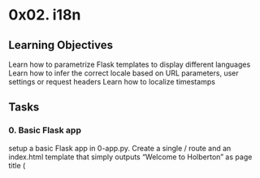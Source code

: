 # 0x02. i18n

## Learning Objectives

Learn how to parametrize Flask templates to display different languages
Learn how to infer the correct locale based on URL parameters, user settings or request headers
Learn how to localize timestamps


## Tasks

### 0. Basic Flask app

setup a basic Flask app in 0-app.py. Create a single / route and an index.html template that simply outputs “Welcome to Holberton” as page title (<title>) and “Hello world” as header (<h1>).


### 1. Basic Babel setup

Install the Babel Flask extension:

	$ pip3 install flask_babel==2.0.0

Then instantiate the Babel object in your app. Store it in a module-level variable named babel.

In order to configure available languages in our app, you will create a Config class that has a LANGUAGES class attribute equal to ["en", "fr"].

Use Config to set Babel’s default locale ("en") and timezone ("UTC").

Use that class as config for your Flask app.


### 2. Get locale from request

Create a get_locale function with the babel.localeselector decorator. Use request.accept_languages to determine the best match with our supported languages.


### 3. Parametrize templates

Use the _ or gettext function to parametrize your templates. Use the message IDs home_title and home_header.

Create a babel.cfg file containing

	[python: **.py]
	[jinja2: **/templates/**.html]
	extensions=jinja2.ext.autoescape,jinja2.ext.with_

Then initialize your translations with

	$ pybabel extract -F babel.cfg -o messages.pot .
and your two dictionaries with

	$ pybabel init -i messages.pot -d translations -l en
	$ pybabel init -i messages.pot -d translations -l fr
Then edit files translations/[en|fr]/LC_MESSAGES/messages.po to provide the correct value for each message ID for each language. Use the following translations:

| msgid	  | English	| French |
| -----   | -----  | ----- |
| home_title	| "Welcome to Holberton"	| "Bienvenue chez Holberton" |
| home_header	| "Hello world!"	| "Bonjour monde!" |

Then compile your dictionaries with

	$ pybabel compile -d translations

Reload the home page of your app and make sure that the correct messages show up.


### 4. Force locale with URL parameter

In this task, you will implement a way to force a particular locale by passing the locale=fr parameter to your app’s URLs.

In your get_locale function, detect if the incoming request contains locale argument and ifs value is a supported locale, return it. If not or if the parameter is not present, resort to the previous default behavior.

Now you should be able to test different translations by visiting http://127.0.0.1:5000?locale=[fr|en].

Visiting http://127.0.0.1:5000/?locale=fr should display this level 1 heading:


### 5. Mock logging in

Creating a user login system is outside the scope of this project. To emulate a similar behavior, copy the following user table in 5-app.py.

```
users = {
    1: {"name": "Balou", "locale": "fr", "timezone": "Europe/Paris"},
    2: {"name": "Beyonce", "locale": "en", "timezone": "US/Central"},
    3: {"name": "Spock", "locale": "kg", "timezone": "Vulcan"},
    4: {"name": "Teletubby", "locale": None, "timezone": "Europe/London"},
}
```
This will mock a database user table. Logging in will be mocked by passing login_as URL parameter containing the user ID to log in as.

Define a get_user function that returns a user dictionary or None if the ID cannot be found or if login_as was not passed.

Define a before_request function and use the app.before_request decorator to make it be executed before all other functions. before_request should use get_user to find a user if any, and set it as a global on flask.g.user.


### 6. Use user locale

Change your get_locale function to use a user’s preferred local if it is supported.

The order of priority should be

- Locale from URL parameters
- Locale from user settings
- Locale from request header
- Default locale

Test by logging in as different users


### 7. Infer appropriate time zone

Define a get_timezone function and use the babel.timezoneselector decorator.

The logic should be the same as get_locale:

- Find timezone parameter in URL parameters
- Find time zone from user settings
-Default to UTC

Before returning a URL-provided or user time zone, you must validate that it is a valid time zone. To that, use pytz.timezone and catch the pytz.exceptions.UnknownTimeZoneError exception.




